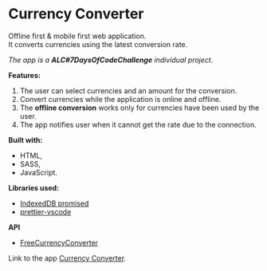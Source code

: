 # Currency Converter

Offline first & mobile first web application.  
It converts currencies using the latest conversion rate.

_The app is a **ALC#7DaysOfCodeChallenge** individual project_.

**Features:**

1.  The user can select currencies and an amount for the conversion.
2.  Convert currencies while the application is online and offline.
3.  The **offline conversion** works only for currencies have been used by the user.
4.  The app notifies user when it cannot get the rate due to the connection.

**Built with:**

- HTML,
- SASS,
- JavaScript.

**Libraries used:**

- [IndexedDB promised](https://github.com/jakearchibald/idb)
- [prettier-vscode](https://github.com/prettier/prettier-vscode)

**API**

- [FreeCurrencyConverter](https://www.currencyconverterapi.com)

Link to the app [Currency Converter](https://mar-bi.github.io/currency_converter/).
